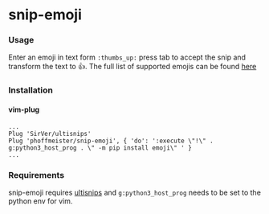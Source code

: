# snip-emoji
### Usage
Enter an emoji in text form `:thumbs_up:` press tab to accept the snip and transform the text to 👍.
The full list of supported emojis can be found [here](https://github.com/carpedm20/emoji/blob/master/emoji/unicode_codes.py)

### Installation
#### vim-plug

```vim
...
Plug 'SirVer/ultisnips'
Plug 'phoffmeister/snip-emoji', { 'do': ':execute \"!\" . g:python3_host_prog . \" -m pip install emoji\" ' }
...
```

### Requirements
snip-emoji requires [ultisnips](https://github.com/SirVer/ultisnips) and `g:python3_host_prog` needs to be set to the python env for vim.
